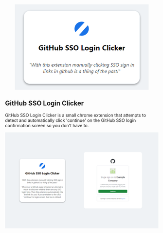 <p align="center">
  <img src=".\store-assets\440x280Promo.png"/>
</p>


## GitHub SSO Login Clicker

GitHub SSO Login Clicker is a small chrome extension that attempts to detect and automatically click 'continue' on the GitHub SSO login confirmation screen so you don't have to.

<p align="center">
  <img src=".\store-assets\1280x800Screenshot.png"/>
</p>
